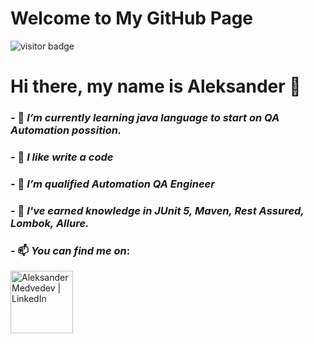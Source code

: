 <!DOCTYPE html>
<html lang="en">
<head>
    <meta charset="UTF-8">
    <meta name="viewport" content="width=device-width, initial-scale=1.0">
    <title>My GitHub Page</title>
</head>
<body>
    <h1>Welcome to My GitHub Page</h1>
    <img src="https://visitor-badge.glitch.me/badge?page_id=**AleksanderQA**" alt="visitor badge"/>

</body>
</html>


# Hi there, my name is Aleksander 👋



### - 🔭 _I’m currently learning java language to start on QA Automation possition._
### - 👯 _I like write a code_
### - 🤔 _I’m qualified Automation QA Engineer_
### - 💬 _I've earned knowledge in JUnit 5, Maven, Rest Assured, Lombok, Allure._ 
### - 📫 _You can find me on_:
[<img align="left" alt="Aleksander Medvedev | LinkedIn" width="100px" src= https://github.com/AleksanderQA/AleksanderQA/assets/144763744/1a1efdaa-f855-4bff-80e1-7f5a8f8fb53f/>][linkedin]




































[Linkedin]: https://www.linkedin.com/in/aleksander-medvedev-a39715288/
